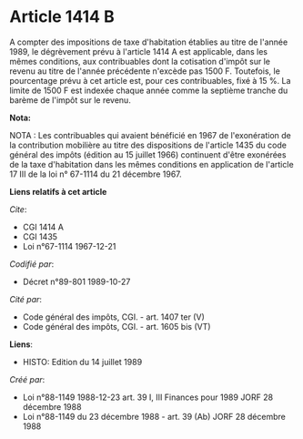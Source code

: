 # Article 1414 B

A compter des impositions de taxe d'habitation établies au titre de l'année 1989, le dégrèvement prévu à l'article 1414 A est
applicable, dans les mêmes conditions, aux contribuables dont la cotisation d'impôt sur le revenu au titre de l'année
précédente n'excède pas 1500 F. Toutefois, le pourcentage prévu à cet article est, pour ces contribuables, fixé à 15 %. La
limite de 1500 F est indexée chaque année comme la septième tranche du barème de l'impôt sur le revenu.

**Nota:**

NOTA : Les contribuables qui avaient bénéficié en 1967 de l'exonération de la contribution mobilière au titre des
dispositions de l'article 1435 du code général des impôts (édition au 15 juillet 1966) continuent d'être exonérées de la taxe
d'habitation dans les mêmes conditions en application de l'article 17 III de la loi n° 67-1114 du 21 décembre 1967.

**Liens relatifs à cet article**

_Cite_:

  - CGI 1414 A
  - CGI 1435
  - Loi n°67-1114 1967-12-21

_Codifié par_:

  - Décret n°89-801 1989-10-27

_Cité par_:

  - Code général des impôts, CGI. - art. 1407 ter (V)
  - Code général des impôts, CGI. - art. 1605 bis (VT)

**Liens**:

  - HISTO: Edition du 14 juillet 1989

_Créé par_:

  - Loi n°88-1149 1988-12-23 art. 39 I, III Finances pour 1989 JORF 28 décembre 1988
  - Loi n°88-1149 du 23 décembre 1988 - art. 39 (Ab) JORF 28 décembre 1988
